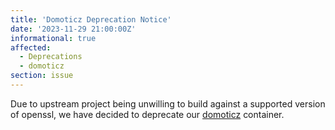 ```yaml
---
title: 'Domoticz Deprecation Notice'
date: '2023-11-29 21:00:00Z'
informational: true
affected:
  - Deprecations
  - domoticz
section: issue
---
```


Due to upstream project being unwilling to build against a supported version of openssl, we have decided to deprecate our [domoticz](https://github.com/linuxserver/docker-domoticz) container.
